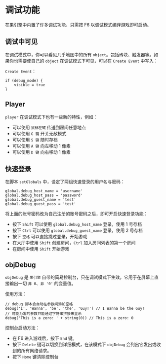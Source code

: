 # 调试功能

在果引擎中内置了许多调试功能，只需按 F6 以调试模式编译游戏即可启动。

## 调试中可见

在调试模式中，你可以看见几乎地图中的所有 `object`。包括砖块、触发器等。如果你也需要使自己的 `object` 在调试模式下可见，可以在 `Create Event` 中写入：

`Create Event`：

```gml
if (debug_mode) {
    visible = true
}
```

## Player

`player` 在调试模式下也有一些新的特性，例如：

* 可以使用 `鼠标左键` 传送到房间任意地点
* 可以使用 `G 键` 开关无敌模式
* 可以使用 `S 键` 随时存档
* 可以使用 `A 键` 向左移动 1 像素
* 可以使用 `D 键` 向右移动 1 像素

## 快速登录

在脚本 `setGlobals` 中，设定了两组快速登录的用户名与密码：

```gml
global.debug_host_name = 'username'
global.debug_host_pass = 'password'
global.debug_guest_name = 'test'
global.debug_guest_pass = 'test'
```

将上面的账号密码改为自己注册的账号密码之后，即可开启快速登录功能：

* 按下 `Shift` 可以使用 `global.debug_host_name` 登录，使用 1 号存档
* 按下 `Ctrl` 可以使用 `global.debug_guest_name` 登录，使用 2 号存档
* 按下 `空格` 可以直接跳过登录，开始游戏
* 在大厅中使用 `Shift` 创建房间，`Ctrl` 加入房间列表的第一个房间
* 在房间中使用 `Shift` 开始游戏

## objDebug

`objDebug` 是 `果引擎` 自带的简易控制台，只在调试模式下生效。它用于在屏幕上直接输出一切 `非 0`、`非 '0'` 的变量值。

使用方法：

```gml
// debug 脚本会自动在参数间添加空格
debug('I', 'Wanna', 'be', 'the', 'Guy!') // I Wanna be the Guy!
// 可能为零的参数只能通过字符串拼接来显示
debug('This is a zero: ' + string(0)) // This is a zero: 0
```

控制台启动方法：

* 在 F6 进入游戏后，按下 `End` 键。
* 按下 `Delete` 键可以切换到详细模式，在该模式下 `objDebug` 会列出它发出或收到的所有网络请求。
* 按下 `Home` 键清除控制台
